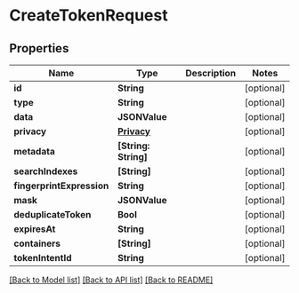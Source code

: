 # CreateTokenRequest

## Properties
Name | Type | Description | Notes
------------ | ------------- | ------------- | -------------
**id** | **String** |  | [optional] 
**type** | **String** |  | [optional] 
**data** | **JSONValue** |  | [optional] 
**privacy** | [**Privacy**](Privacy.md) |  | [optional] 
**metadata** | **[String: String]** |  | [optional] 
**searchIndexes** | **[String]** |  | [optional] 
**fingerprintExpression** | **String** |  | [optional] 
**mask** | **JSONValue** |  | [optional] 
**deduplicateToken** | **Bool** |  | [optional] 
**expiresAt** | **String** |  | [optional] 
**containers** | **[String]** |  | [optional] 
**tokenIntentId** | **String** |  | [optional] 

[[Back to Model list]](../README.md#documentation-for-models) [[Back to API list]](../README.md#documentation-for-api-endpoints) [[Back to README]](../README.md)


